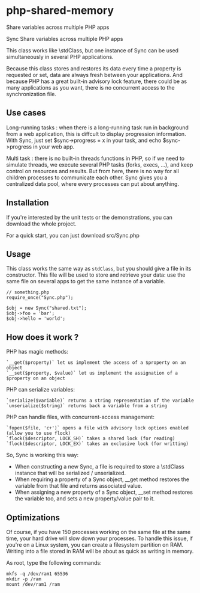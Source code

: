 php-shared-memory
=================


Share variables across multiple PHP apps

Sync
Share variables across multiple PHP apps

This class works like \stdClass, but one instance of Sync can be used simultaneously in several PHP applications.

Because this class stores and restores its data every time a property is requested or set, data are always fresh between
your applications. And because PHP has a great built-in advisory lock feature, there could be as many applications as
you want, there is no concurrent access to the synchronization file.

Use cases
--------- 

Long-running tasks : when there is a long-running task run in background from a web application,
this is diffcult to display progression information. With Sync, just set $sync->progress = x in your
task, and echo $sync->progress in your web app.

Multi task : there is no built-in threads functions in PHP, so if we need to simulate threads, we execute
several PHP tasks (forks, execs, ...), and keep control on resources and results. But from here, there is
no way for all children processes to communicate each other. Sync gives you a centralized data pool, where
every processes can put about anything.

Installation
--------- 

If you're interested by the unit tests or the demonstrations, you can download the whole project.

For a quick start, you can just download src/Sync.php

Usage
--------- 

This class works the same way as `stdClass`, but you should give a file in its constructor. 
This file will be used to store and retrieve your data: use the same file on several apps to get the same instance of a variable.

```
// something.php
require_once("Sync.php");

$obj = new Sync("shared.txt");
$obj->foo = 'bar';
$obj->hello = 'world';
```

How does it work ?
--------- 

PHP has magic methods:

    `__get($property)` let us implement the access of a $property on an object
    `__set($property, $value)` let us implement the assignation of a $property on an object

PHP can serialize variables:

    `serialize($variable)` returns a string representation of the variable
    `unserialize($string)` returns back a variable from a string

PHP can handle files, with concurrent-access management:

    `fopen($file, 'c+')` opens a file with advisory lock options enabled (allow you to use flock)
    `flock($descriptor, LOCK_SH)` takes a shared lock (for reading)
    `flock($descriptor, LOCK_EX)` takes an exclusive lock (for writting)

So, Sync is working this way:

- When constructing a new Sync, a file is required to store a \stdClass instance that will be serialized / unserialized.
- When requiring a property of a Sync object, __get method restores the variable from that file and returns associated value.
- When assigning a new property of a Sync object, __set method restores the variable too, and sets a new property/value pair to it.

Optimizations
--------- 

Of course, if you have 150 processes working on the same file at the same time, your hard drive will slow down your processes.
To handle this issue, if you're on a Linux system, you can create a filesystem partition on RAM.
Writing into a file stored in RAM will be about as quick as writing in memory.

As root, type the following commands:

```
mkfs -q /dev/ram1 65536
mkdir -p /ram
mount /dev/ram1 /ram
```
